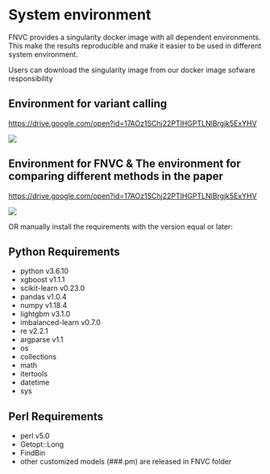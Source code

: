 # System environment
FNVC provides a singularity docker image with all dependent environments. This make the results reproducible and make it easier to be used in different system environment.<br>

Users can download the singularity image from our docker image sofware responsibility<br>

Environment for variant calling
------------

https://drive.google.com/open?id=17AOz1SChj22PTlHGPTLNlBrgjk5ExYHV <br>

![](https://github.com/yyren/FNVC/raw/master/Picture/performance_accross_genome.bmp)<br>


Environment for FNVC & The environment for comparing different methods in the paper
------------

https://drive.google.com/open?id=17AOz1SChj22PTlHGPTLNlBrgjk5ExYHV <br>

![](https://github.com/yyren/FNVC/raw/master/Picture/performance_accross_genome.bmp)<br>


OR manually install the requirements with the version equal or later:<br>

Python Requirements
------------
* python v3.6.10
* xgboost v1.1.1
* scikit-learn v0.23.0
* pandas v1.0.4
* numpy v1.18.4
* lightgbm v3.1.0
* imbalanced-learn v0.7.0
* re v2.2.1
* argparse v1.1
* os 
* collections 
* math
* itertools
* datetime
* sys

Perl Requirements
------------
* perl v5.0
* Getopt::Long
* FindBin
* other customized models (###.pm) are released in FNVC folder

